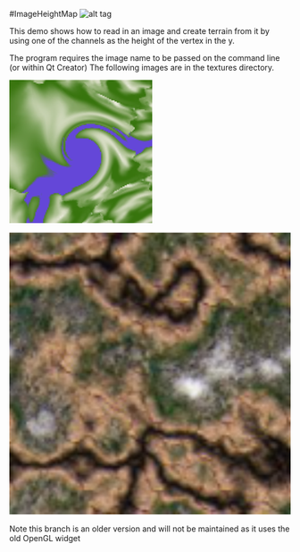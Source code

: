 #ImageHeightMap
![alt tag](http://nccastaff.bournemouth.ac.uk/jmacey/GraphicsLib/Demos/ImageHeighmap.png)

This demo shows how to read in an image and create terrain from it by using one of the channels as the height of the vertex in the y.

The program requires the image name to be passed on the command line (or within Qt Creator) The following images are in the textures directory.

![alt tag](https://github.com/NCCA/ImageHeightMap/blob/master/textures/FractalMapC.bmp)


![alt tag](https://github.com/NCCA/ImageHeightMap/blob/master/textures/MountainBig.bmp)



Note this branch is an older version and will not be maintained as it uses the old OpenGL widget
